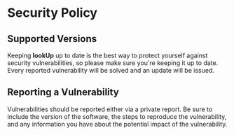 # Security Policy

## Supported Versions

Keeping **lookUp** up to date is the best way to protect yourself against security vulnerabilities, so please make sure you're keeping it up to date.
Every reported vulnerability will be solved and an update will be issued.

## Reporting a Vulnerability

Vulnerabilities should be reported either via a private report.
Be sure to include the version of the software, the steps to reproduce the vulnerability, and any information you have about the potential impact of the vulnerability.
